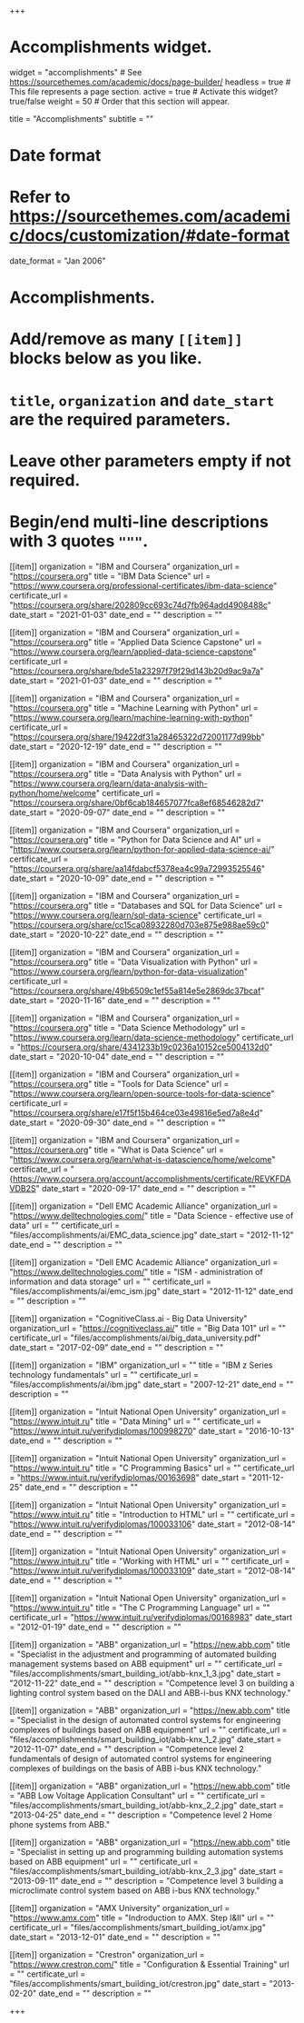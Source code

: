+++
# Accomplishments widget.
widget = "accomplishments"  # See https://sourcethemes.com/academic/docs/page-builder/
headless = true  # This file represents a page section.
active = true  # Activate this widget? true/false
weight = 50  # Order that this section will appear.

title = "Accomplish&shy;ments"
subtitle = ""

# Date format
#   Refer to https://sourcethemes.com/academic/docs/customization/#date-format
date_format = "Jan 2006"

# Accomplishments.
#   Add/remove as many `[[item]]` blocks below as you like.
#   `title`, `organization` and `date_start` are the required parameters.
#   Leave other parameters empty if not required.
#   Begin/end multi-line descriptions with 3 quotes `"""`.

[[item]]
  organization = "IBM and Coursera"
  organization_url = "https://coursera.org"
  title = "IBM Data Science"
  url = "https://www.coursera.org/professional-certificates/ibm-data-science"
  certificate_url = "https://coursera.org/share/202809cc693c74d7fb964add4908488c"
  date_start = "2021-01-03"
  date_end = ""
  description = ""

[[item]]
  organization = "IBM and Coursera"
  organization_url = "https://coursera.org"
  title = "Applied Data Science Capstone"
  url = "https://www.coursera.org/learn/applied-data-science-capstone"
  certificate_url = "https://coursera.org/share/bde51a23297f79f29d143b20d9ac9a7a"
  date_start = "2021-01-03"
  date_end = ""
  description = ""

[[item]]
  organization = "IBM and Coursera"
  organization_url = "https://coursera.org"
  title = "Machine Learning with Python"
  url = "https://www.coursera.org/learn/machine-learning-with-python"
  certificate_url = "https://coursera.org/share/19422df31a28465322d72001177d99bb"
  date_start = "2020-12-19"
  date_end = ""
  description = ""

[[item]]
  organization = "IBM and Coursera"
  organization_url = "https://coursera.org"
  title = "Data Analysis with Python"
  url = "https://www.coursera.org/learn/data-analysis-with-python/home/welcome"
  certificate_url = "https://coursera.org/share/0bf6cab184657077fca8ef68546282d7"
  date_start = "2020-09-07"
  date_end = ""
  description = ""

[[item]]
  organization = "IBM and Coursera"
  organization_url = "https://coursera.org"
  title = "Python for Data Science and AI"
  url = "https://www.coursera.org/learn/python-for-applied-data-science-ai/"
  certificate_url = "https://coursera.org/share/aa14fdabcf5378ea4c99a72993525546"
  date_start = "2020-10-09"
  date_end = ""
  description = ""

[[item]]
  organization = "IBM and Coursera"
  organization_url = "https://coursera.org"
  title = "Databases and SQL for Data Science"
  url = "https://www.coursera.org/learn/sql-data-science"
  certificate_url = "https://coursera.org/share/cc15ca08932280d703e875e988ae59c0"
  date_start = "2020-10-22"
  date_end = ""
  description = ""

[[item]]
  organization = "IBM and Coursera"
  organization_url = "https://coursera.org"
  title = "Data Visualization with Python"
  url = "https://www.coursera.org/learn/python-for-data-visualization"
  certificate_url = "https://coursera.org/share/49b6509c1ef55a814e5e2869dc37bcaf"
  date_start = "2020-11-16"
  date_end = ""
  description = ""
  
[[item]]
  organization = "IBM and Coursera"
  organization_url = "https://coursera.org"
  title = "Data Science Methodology"
  url = "https://www.coursera.org/learn/data-science-methodology"
  certificate_url = "https://coursera.org/share/4341233b19c0236a10152ce5004132d0"
  date_start = "2020-10-04"
  date_end = ""
  description = ""
  
[[item]]
  organization = "IBM and Coursera"
  organization_url = "https://coursera.org"
  title = "Tools for Data Science"
  url = "https://www.coursera.org/learn/open-source-tools-for-data-science"
  certificate_url = "https://coursera.org/share/e17f5f15b464ce03e49816e5ed7a8e4d"
  date_start = "2020-09-30"
  date_end = ""
  description = ""

[[item]]
  organization = "IBM and Coursera"
  organization_url = "https://coursera.org"
  title = "What is Data Science"
  url = "https://www.coursera.org/learn/what-is-datascience/home/welcome"
  certificate_url = "{https://www.coursera.org/account/accomplishments/certificate/REVKFDAVDB2S"
  date_start = "2020-09-17"
  date_end = ""
  description = ""
  
[[item]]
  organization = "Dell EMC Academic Alliance"
  organization_url = "https://www.delltechnologies.com/"
  title = "Data Science - effective use of data"
  url = ""
  certificate_url = "files/accomplishments/ai/EMC_data_science.jpg"
  date_start = "2012-11-12"
  date_end = ""
  description = ""

[[item]]
  organization = "Dell EMC Academic Alliance"
  organization_url = "https://www.delltechnologies.com/"
  title = "ISM - administration of information and data storage"
  url = ""
  certificate_url = "files/accomplishments/ai/emc_ism.jpg"
  date_start = "2012-11-12"
  date_end = ""
  description = ""
  
[[item]]
  organization = "CognitiveClass.ai - Big Data University"
  organization_url = "https://cognitiveclass.ai/"
  title = "Big Data 101"
  url = ""
  certificate_url = "files/accomplishments/ai/big_data_university.pdf"
  date_start = "2017-02-09"
  date_end = ""
  description = ""
  
[[item]]
  organization = "IBM"
  organization_url = ""
  title = "IBM z Series technology fundamentals"
  url = ""
  certificate_url = "files/accomplishments/ai/ibm.jpg"
  date_start = "2007-12-21"
  date_end = ""
  description = ""

[[item]]
  organization = "Intuit National Open University"
  organization_url = "https://www.intuit.ru"
  title = "Data Mining"
  url = ""
  certificate_url = "https://www.intuit.ru/verifydiplomas/100998270"
  date_start = "2016-10-13"
  date_end = ""
  description = ""
  
[[item]]
  organization = "Intuit National Open University"
  organization_url = "https://www.intuit.ru"
  title = "C Programming Basics"
  url = ""
  certificate_url = "https://www.intuit.ru/verifydiplomas/00163698"
  date_start = "2011-12-25"
  date_end = ""
  description = ""
  
[[item]]
  organization = "Intuit National Open University"
  organization_url = "https://www.intuit.ru"
  title = "Introduction to HTML"
  url = ""
  certificate_url = "https://www.intuit.ru/verifydiplomas/100033106"
  date_start = "2012-08-14"
  date_end = ""
  description = ""
   
[[item]]
  organization = "Intuit National Open University"
  organization_url = "https://www.intuit.ru"
  title = "Working with HTML"
  url = ""
  certificate_url = "https://www.intuit.ru/verifydiplomas/100033109"
  date_start = "2012-08-14"
  date_end = ""
  description = ""
  
[[item]]
  organization = "Intuit National Open University"
  organization_url = "https://www.intuit.ru"
  title = "The C Programming Language"
  url = ""
  certificate_url = "https://www.intuit.ru/verifydiplomas/00168983"
  date_start = "2012-01-19"
  date_end = ""
  description = ""  
  
[[item]]
  organization = "ABB"
  organization_url = "https://new.abb.com"
  title = "Specialist in the adjustment and programming of automated building management systems based on ABB equipment"
  url = ""
  certificate_url = "files/accomplishments/smart_building_iot/abb-knx_1_3.jpg"
  date_start = "2012-11-22"
  date_end = ""
  description = "Competence level 3 on building a lighting control system based on the DALI and ABB-i-bus KNX technology." 

[[item]]
  organization = "ABB"
  organization_url = "https://new.abb.com"
  title = "Specialist in the design of automated control systems for engineering complexes of buildings based on ABB equipment"
  url = ""
  certificate_url = "files/accomplishments/smart_building_iot/abb-knx_1_2.jpg"
  date_start = "2012-11-07"
  date_end = ""
  description = "Competence level 2 fundamentals of design of automated control systems for engineering complexes of buildings on the basis of ABB i-bus KNX technology." 
  
[[item]]
  organization = "ABB"
  organization_url = "https://new.abb.com"
  title = "ABB Low Voltage Application Consultant"
  url = ""
  certificate_url = "files/accomplishments/smart_building_iot/abb-knx_2_2.jpg"
  date_start = "2013-04-25"
  date_end = ""
  description = "Competence level 2 Home phone systems from ABB." 

[[item]]
  organization = "ABB"
  organization_url = "https://new.abb.com"
  title = "Specialist in setting up and programming building automation systems based on ABB equipment"
  url = ""
  certificate_url = "files/accomplishments/smart_building_iot/abb-knx_2_3.jpg"
  date_start = "2013-09-11"
  date_end = ""
  description = "Competence level 3 building a microclimate control system based on ABB i-bus KNX technology." 
  
[[item]]
  organization = "AMX University"
  organization_url = "https://www.amx.com"
  title = "Indroduction to AMX. Step I&II"
  url = ""
  certificate_url = "files/accomplishments/smart_building_iot/amx.jpg"
  date_start = "2013-12-01"
  date_end = ""
  description = "" 
  
[[item]]
  organization = "Crestron"
  organization_url = "https://www.crestron.com/"
  title = "Configuration & Essential Training"
  url = ""
  certificate_url = "files/accomplishments/smart_building_iot/crestron.jpg"
  date_start = "2013-02-20"
  date_end = ""
  description = "" 

+++
